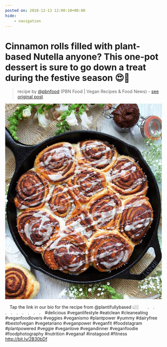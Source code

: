 ```yaml
---
posted on: 2018-12-13 12:00:10+00:00
hide:
    - navigation
---
```


# Cinnamon rolls filled with plant-based Nutella anyone? This one-pot dessert is sure to go down a treat during the festive season 😍🎄⠀ 

> recipe by [@pbnfood](https://www.instagram.com/pbnfood/) 
(PBN Food | Vegan Recipes & Food News) - [see original post](https://instagram.com/p/BrU6ROyj7zz)

![](../img/pbnfood_13-12-2018_1212.png)

⠀
Tap the link in our bio for the recipe from @plantifullybased 👆🏼⠀
⠀
.⠀
.⠀
.⠀
.⠀
.⠀
.⠀
.⠀
.⠀
.⠀
\#delicious \#veganlifestyle \#eatclean \#cleaneating \#veganfoodlovers \#veggies \#veganismo \#plantpower \#yummy \#dairyfree \#bestofvegan \#vegetariano \#veganpower \#veganfit \#foodstagram \#plantpowered \#veggie \#veganlove \#vegandinner \#veganfoodie \#foodphotography \#nutrition \#veganaf \#instagood \#fitness⠀
http://bit.ly/2B30bDf 